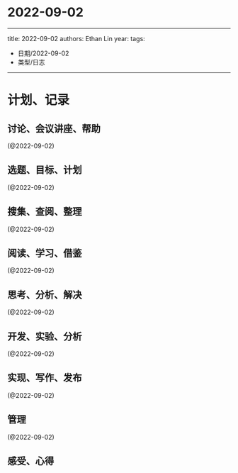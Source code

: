 

# 2022-09-02


---
title: 2022-09-02
authors: Ethan Lin
year:
tags:
  - 日期/2022-09-02 
  - 类型/日志 
---




# 计划、记录

## 讨论、会议讲座、帮助

(@2022-09-02)



## 选题、目标、计划

(@2022-09-02)



## 搜集、查阅、整理

(@2022-09-02)



## 阅读、学习、借鉴

(@2022-09-02)



## 思考、分析、解决

(@2022-09-02)



## 开发、实验、分析

(@2022-09-02)



## 实现、写作、发布

(@2022-09-02)





## 管理

(@2022-09-02)



## 感受、心得



